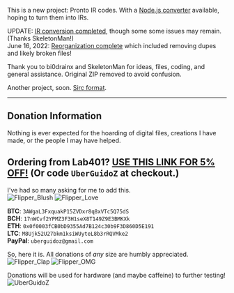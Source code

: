 This is a new project: Pronto IR codes. With a [Node.js converter](https://gist.github.com/XMB5/a877ab620d812260f2da8380aac050d3) available, hoping to turn them into IRs.

UPDATE: [IR conversion completed](https://github.com/UberGuidoZ/Flipper-IRDB/tree/main/Pronto%20Converted%20to%20Flipper%20Format), though some some issues may remain. (Thanks SkeletonMan!)<br>
June 16, 2022: [Reorganization complete](https://github.com/UberGuidoZ/Flipper-IRDB/tree/main/_Converted_/Pronto) which included removing dupes and likely broken files!

Thank you to bi0drainx and SkeletonMan for ideas, files, coding, and general assistance. Original ZIP removed to avoid confusion.

Another project, soon. [Sirc format](http://lirc.sourceforge.net/remotes/).

-----

## Donation Information

Nothing is ever expected for the hoarding of digital files, creations I have made, or the people I may have helped.

## Ordering from Lab401? [USE THIS LINK FOR 5% OFF!](https://lab401.com/r?id=vsmgoc) (Or code `UberGuidoZ` at checkout.)

I've had so many asking for me to add this.<br>
![Flipper_Blush](https://user-images.githubusercontent.com/57457139/183561666-4424a3cc-679b-4016-a368-24f7e7ad0a88.jpg) ![Flipper_Love](https://user-images.githubusercontent.com/57457139/183561692-381d37bd-264f-4c88-8877-e58d60d9be6e.jpg)

**BTC**: `3AWgaL3FxquakP15ZVDxr8q8xVTc5Q75dS`<br>
**BCH**: `17nWCvf2YPMZ3F3H1seX8T149Z9E3BMKXk`<br>
**ETH**: `0x0f0003fCB0bD9355Ad7B124c30b9F3D860D5E191`<br>
**LTC**: `M8Ujk52U27bkm1ksiWUyteL8b3rRQVMke2`<br>
**PayPal**: `uberguidoz@gmail.com`

So, here it is. All donations of *any* size are humbly appreciated.<br>
![Flipper_Clap](https://user-images.githubusercontent.com/57457139/183561789-2e853ede-8ef7-41e8-a67c-716225177e5d.jpg) ![Flipper_OMG](https://user-images.githubusercontent.com/57457139/183561787-e21bdc1e-b316-4e67-b327-5129503d0313.jpg)

Donations will be used for hardware (and maybe caffeine) to further testing!<br>
![UberGuidoZ](https://cdn.discordapp.com/emojis/1000632669622767686.gif)